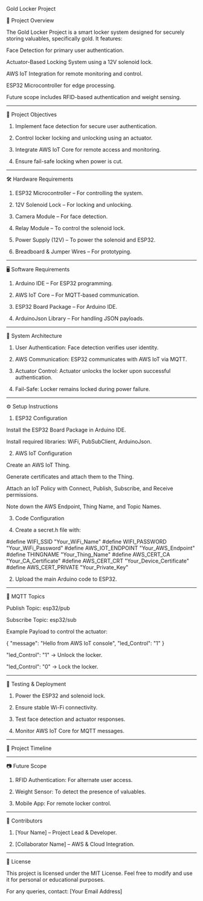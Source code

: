 Gold Locker Project

📖 Project Overview

The Gold Locker Project is a smart locker system designed for securely storing valuables, specifically gold. It features:

Face Detection for primary user authentication.

Actuator-Based Locking System using a 12V solenoid lock.

AWS IoT Integration for remote monitoring and control.

ESP32 Microcontroller for edge processing.


Future scope includes RFID-based authentication and weight sensing.


---

🎯 Project Objectives

1. Implement face detection for secure user authentication.


2. Control locker locking and unlocking using an actuator.


3. Integrate AWS IoT Core for remote access and monitoring.


4. Ensure fail-safe locking when power is cut.




---

🛠️ Hardware Requirements

1. ESP32 Microcontroller – For controlling the system.


2. 12V Solenoid Lock – For locking and unlocking.


3. Camera Module – For face detection.


4. Relay Module – To control the solenoid lock.


5. Power Supply (12V) – To power the solenoid and ESP32.


6. Breadboard & Jumper Wires – For prototyping.




---

🖥️ Software Requirements

1. Arduino IDE – For ESP32 programming.


2. AWS IoT Core – For MQTT-based communication.


3. ESP32 Board Package – For Arduino IDE.


4. ArduinoJson Library – For handling JSON payloads.




---

📡 System Architecture

1. User Authentication: Face detection verifies user identity.


2. AWS Communication: ESP32 communicates with AWS IoT via MQTT.


3. Actuator Control: Actuator unlocks the locker upon successful authentication.


4. Fail-Safe: Locker remains locked during power failure.




---

⚙️ Setup Instructions

1. ESP32 Configuration

Install the ESP32 Board Package in Arduino IDE.

Install required libraries: WiFi, PubSubClient, ArduinoJson.


2. AWS IoT Configuration

Create an AWS IoT Thing.

Generate certificates and attach them to the Thing.

Attach an IoT Policy with Connect, Publish, Subscribe, and Receive permissions.

Note down the AWS Endpoint, Thing Name, and Topic Names.


3. Code Configuration

1. Create a secret.h file with:



#define WIFI_SSID "Your_WiFi_Name"
#define WIFI_PASSWORD "Your_WiFi_Password"
#define AWS_IOT_ENDPOINT "Your_AWS_Endpoint"
#define THINGNAME "Your_Thing_Name"
#define AWS_CERT_CA "Your_CA_Certificate"
#define AWS_CERT_CRT "Your_Device_Certificate"
#define AWS_CERT_PRIVATE "Your_Private_Key"

2. Upload the main Arduino code to ESP32.




---

🔄 MQTT Topics

Publish Topic: esp32/pub

Subscribe Topic: esp32/sub


Example Payload to control the actuator:

{
  "message": "Hello from AWS IoT console",
  "led_Control": "1"
}

"led_Control": "1" → Unlock the locker.

"led_Control": "0" → Lock the locker.



---

🚀 Testing & Deployment

1. Power the ESP32 and solenoid lock.


2. Ensure stable Wi-Fi connectivity.


3. Test face detection and actuator responses.


4. Monitor AWS IoT Core for MQTT messages.




---

📅 Project Timeline


---

📷 Future Scope

1. RFID Authentication: For alternate user access.


2. Weight Sensor: To detect the presence of valuables.


3. Mobile App: For remote locker control.




---

🤝 Contributors

1. [Your Name] – Project Lead & Developer.


2. [Collaborator Name] – AWS & Cloud Integration.




---

📝 License

This project is licensed under the MIT License. Feel free to modify and use it for personal or educational purposes.

For any queries, contact: [Your Email Address]
